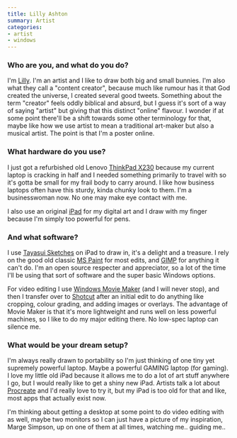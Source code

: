 ```yaml
---
title: Lilly Ashton
summary: Artist
categories:
- artist
- windows
---
```


### Who are you, and what do you do?

I'm [Lilly](https://lillyashton.blogspot.com/ "Lilly's website."). I'm an artist and I like to draw both big and small bunnies. I'm also what they call a "content creator", because much like rumour has it that God created the universe, I created several good tweets. Something about the term "creator" feels oddly biblical and absurd, but I guess it's sort of a way of saying "artist" but giving that this distinct "online" flavour. I wonder if at some point there'll be a shift towards some other terminology for that, maybe like how we use artist to mean a traditional art-maker but also a musical artist. The point is that I'm a poster online.

### What hardware do you use?

I just got a refurbished old Lenovo [ThinkPad X230][thinkpad-x230] because my current laptop is cracking in half and I needed something primarily to travel with so it's gotta be small for my frail body to carry around. I like how business laptops often have this sturdy, kinda chunky look to them. I'm a businesswoman now. No one may make eye contact with me.

I also use an original [iPad][] for my digital art and I draw with my finger because I'm simply too powerful for pens.

### And what software?

I use [Tayasui Sketches][tayasui-sketches-ios] on iPad to draw in, it's a delight and a treasure. I rely on the good old classic [MS Paint][paint] for most edits, and [GIMP][] for anything it can't do. I'm an open source respecter and appreciator, so a lot of the time I'll be using that sort of software and the super basic Windows options.

For video editing I use [Windows Movie Maker][windows-movie-maker] (and I will never stop), and then I transfer over to [Shotcut][] after an initial edit to do anything like cropping, colour grading, and adding images or overlays. The advantage of Movie Maker is that it's more lightweight and runs well on less powerful machines, so I like to do my major editing there. No low-spec laptop can silence me.

### What would be your dream setup?

I'm always really drawn to portability so I'm just thinking of one tiny yet supremely powerful laptop. Maybe a powerful GAMING laptop (for gaming). I love my little old iPad because it allows me to do a lot of art stuff anywhere I go, but I would really like to get a shiny new iPad. Artists talk a lot about [Procreate][procreate-ios] and I'd really love to try it, but my iPad is too old for that and like, most apps that actually exist now.

I'm thinking about getting a desktop at some point to do video editing with as well, maybe two monitors so I can just have a picture of my inspiration, Marge Simpson, up on one of them at all times, watching me.. guiding me..

[gimp]: https://www.gimp.org/ "An open-source image editor."
[ipad]: https://www.apple.com/ipad/ "A tablet device."
[paint]: https://en.wikipedia.org/wiki/Paint_(software) "An image editor included with Windows."
[procreate-ios]: https://itunes.apple.com/us/app/procreate/id425073498 "A powerful illustration app."
[shotcut]: https://en.wikipedia.org/wiki/Shotcut "Video editing software."
[tayasui-sketches-ios]: https://apps.apple.com/us/app/tayasui-sketches/id641900855 "A drawing app."
[thinkpad-x230]: https://www.amazon.com/Thinkpad-Lenovo-Ultraportable-Notebook-x230/dp/B008A115NC "A 12.5 inch PC laptop."
[windows-movie-maker]: https://en.wikipedia.org/wiki/Windows_Movie_Maker "Movie creation software for Windows."
